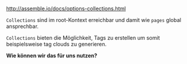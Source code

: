 http://assemble.io/docs/options-collections.html

`Collections` sind im root-Kontext erreichbar und damit wie `pages` global ansprechbar.

`Collections` bieten die Möglichkeit, Tags zu erstellen um somit beispielsweise tag clouds zu generieren.

**Wie können wir das für uns nutzen?**